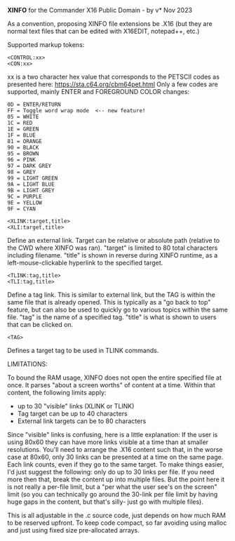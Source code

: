**XINFO** for the Commander X16
Public Domain - by v* Nov 2023

As a convention, proposing XINFO file extensions be .X16
(but they are normal text files that can be edited with X16EDIT, notepad++, etc.)

Supported markup tokens:
```
<CONTROL:xx>
<CON:xx>
```

xx is a two character hex value that corresponds to the PETSCII codes as presented here:  https://sta.c64.org/cbm64pet.html
Only a few codes are supported, mainly ENTER and FOREGROUND COLOR changes:
```
0D = ENTER/RETURN
FF = Toggle word wrap mode  <-- new feature!
05 = WHITE
1C = RED
1E = GREEN
1F = BLUE
81 = ORANGE
90 = BLACK
95 = BROWN
96 = PINK
97 = DARK GREY
98 = GREY
99 = LIGHT GREEN
9A = LIGHT BLUE
9B = LIGHT GREY
9C = PURPLE
9E = YELLOW
9F = CYAN
```

```
<XLINK:target,title>
<XLI:target,title>
```

Define an external link.  Target can be relative or absolute path (relative to the CWD where XINFO was ran).  "target" is limited to 80 total characters including filename.  "title" is shown in reverse during XINFO runtime, as a left-mouse-clickable hyperlink to the specified target.


```
<TLINK:tag,title>
<TLI:tag,title>
```

Define a tag link.  This is similar to external link, but the TAG is within the same file that is already opened.  This is typically as a "go back to top" feature, but can also be used to quickly go to various topics within the same file.  "tag" is the name of a specified tag.   "title" is what is shown to users that can be clicked on.


```
<TAG>
```

Defines a target tag to be used in TLINK commands.


LIMITATIONS:

To bound the RAM usage, XINFO does not open the entire specified file at once.  It parses "about a screen worths" of content at a time.  Within that content, the following limits apply:

- up to 30 "visible" links (XLINK or TLINK)
- Tag target can be up to 40 characters
- External link targets can be to 80 characters

Since "visible" links is confusing, here is a little explanation:  If the user is using 80x60 they can have more links visible at a time than at smaller resolutions.  You'll need to arrange the .X16 content such that, in the worse case at 80x60, only 30 links can be presented at a time on the same page.  Each link counts, even if they go to the same target.  To make things easier, I'd just suggest the following: only do up to 30 links per file.  If you need more then that, break the content up into multiple files.  But the point here it is not really a per-file limit, but a "per what the user see's on the screen" limit (so you can technically go around the 30-link per file limit by having huge gaps in the content, but that's silly- just go with multiple files).

This is all adjustable in the .c source code, just depends on how much RAM to be reserved upfront.  To keep code compact, so far avoiding using malloc and just using fixed size pre-allocated arrays.

